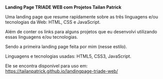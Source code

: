 __Landing Page TRIADE WEB com Projetos Tailan Patrick__

Uma landing page que resume rapidamente sobre as três linguagens e/ou tecnologias da Web: HTML, CSS e JavaScript.

Além de conter os links para alguns projetos que eu desenvolvi utilizando essas linguagens e/ou tecnologias.

Sendo a primeira landing page feita por mim (nesse estilo).

Linguagens e tecnologias usadas: HTML5, CSS3, JavaScript.

Ele se encontra disponível para uso em: https://tailanpatrick.github.io/landingpage-triade-web/

